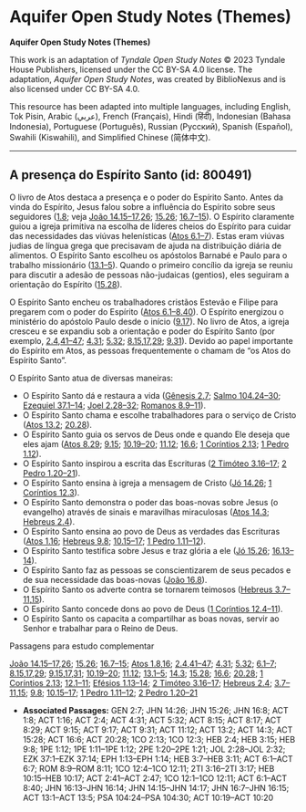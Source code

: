 # Aquifer Open Study Notes (Themes)

**Aquifer Open Study Notes (Themes)**

This work is an adaptation of *Tyndale Open Study Notes* © 2023 Tyndale House Publishers, licensed under the CC BY\-SA 4\.0 license. The adaptation, *Aquifer Open Study Notes*, was created by BiblioNexus and is also licensed under CC BY\-SA 4\.0\.

This resource has been adapted into multiple languages, including English, Tok Pisin, Arabic (عربي), French (Français), Hindi (हिंदी), Indonesian (Bahasa Indonesia), Portuguese (Português), Russian (Русский), Spanish (Español), Swahili (Kiswahili), and Simplified Chinese (简体中文).



--------------------------------

## A presença do Espírito Santo (id: 800491)

O livro de Atos destaca a presença e o poder do Espírito Santo. Antes da vinda do Espírito, Jesus falou sobre a influência do Espírito sobre seus seguidores ([1\.8](https://ref.ly/Acts1:8); veja [João 14\.15–17](https://ref.ly/John14:15-John14:17),[26](https://ref.ly/John14:26); [15\.26](https://ref.ly/John15:26); [16\.7–15](https://ref.ly/John16:7-John16:15)). O Espírito claramente guiou a igreja primitiva na escolha de líderes cheios do Espírito para cuidar das necessidades das viúvas helenísticas ([Atos 6\.1–7](https://ref.ly/Acts6:1-Acts6:7)). Estas eram viúvas judias de língua grega que precisavam de ajuda na distribuição diária de alimentos. O Espírito Santo escolheu os apóstolos Barnabé e Paulo para o trabalho missionário ([13\.1–5](https://ref.ly/Acts13:1-Acts13:5)). Quando o primeiro concílio da igreja se reuniu para discutir a adesão de pessoas não\-judaicas (gentios), eles seguiram a orientação do Espírito ([15\.28](https://ref.ly/Acts15:28)).

O Espírito Santo encheu os trabalhadores cristãos Estevão e Filipe para pregarem com o poder do Espírito ([Atos 6\.1–8\.40](https://ref.ly/Acts6:1-Acts8:40)). O Espírito energizou o ministério do apóstolo Paulo desde o início ([9\.17](https://ref.ly/Acts9:17)). No livro de Atos, a igreja cresceu e se expandiu sob a orientação e poder do Espírito Santo (por exemplo, [2\.4](https://ref.ly/Acts2:4),[41–47](https://ref.ly/Acts2:41-Acts2:47); [4\.31](https://ref.ly/Acts4:31); [5\.32](https://ref.ly/Acts5:32); [8\.15](https://ref.ly/Acts8:15),[17](https://ref.ly/Acts8:17),[29](https://ref.ly/Acts8:29); [9\.31](https://ref.ly/Acts9:31)). Devido ao papel importante do Espírito em Atos, as pessoas frequentemente o chamam de “os Atos do Espírito Santo”.

O Espírito Santo atua de diversas maneiras:

* O Espírito Santo dá e restaura a vida ([Gênesis 2\.7](https://ref.ly/Gen2:7); [Salmo 104\.24–30](https://ref.ly/Ps104:24-Ps104:30); [Ezequiel 37\.1–14](https://ref.ly/Ezek37:1-Ezek37:14); [Joel 2\.28–32](https://ref.ly/Joel2:28-Joel2:32); [Romanos 8\.9–11](https://ref.ly/Rom8:9-Rom8:11)).
* O Espírito Santo chama e escolhe trabalhadores para o serviço de Cristo ([Atos 13\.2](https://ref.ly/Acts13:2); [20\.28](https://ref.ly/Acts20:28)).
* O Espírito Santo guia os servos de Deus onde e quando Ele deseja que eles ajam ([Atos 8\.29](https://ref.ly/Acts8:29); [9\.15](https://ref.ly/Acts9:15); [10\.19–20](https://ref.ly/Acts10:19-Acts10:20); [11\.12](https://ref.ly/Acts11:12); [16\.6](https://ref.ly/Acts16:6); [1 Coríntios 2\.13](https://ref.ly/1Cor2:13); [1 Pedro 1\.12](https://ref.ly/1Pet1:12)).
* O Espírito Santo inspirou a escrita das Escrituras ([2 Timóteo 3\.16–17](https://ref.ly/2Tim3:16-2Tim3:17); [2 Pedro 1\.20–21](https://ref.ly/2Pet1:20-2Pet1:21)).
* O Espírito Santo ensina à igreja a mensagem de Cristo ([Jó 14\.26](https://ref.ly/John14:26); [1 Coríntios 12\.3](https://ref.ly/1Cor12:3)).
* O Espírito Santo demonstra o poder das boas\-novas sobre Jesus (o evangelho) através de sinais e maravilhas miraculosas ([Atos 14\.3](https://ref.ly/Acts14:3); [Hebreus 2\.4](https://ref.ly/Heb2:4)).
* O Espírito Santo ensina ao povo de Deus as verdades das Escrituras ([Atos 1\.16](https://ref.ly/Acts1:16); [Hebreus 9\.8](https://ref.ly/Heb9:8); [10\.15–17](https://ref.ly/Heb10:15-Heb10:17); [1 Pedro 1\.11–12](https://ref.ly/1Pet1:11-1Pet1:12)).
* O Espírito Santo testifica sobre Jesus e traz glória a ele ([Jó 15\.26](https://ref.ly/John15:26); [16\.13–14](https://ref.ly/John16:13-John16:14)).
* O Espírito Santo faz as pessoas se conscientizarem de seus pecados e de sua necessidade das boas\-novas ([João 16\.8](https://ref.ly/John16:8)).
* O Espírito Santo os adverte contra se tornarem teimosos ([Hebreus 3\.7–11](https://ref.ly/Heb3:7-Heb3:11),[15](https://ref.ly/Heb3:15)).
* O Espírito Santo concede dons ao povo de Deus ([1 Coríntios 12\.4–11](https://ref.ly/1Cor12:4-1Cor12:11)).
* O Espírito Santo os capacita a compartilhar as boas novas, servir ao Senhor e trabalhar para o Reino de Deus.

Passagens para estudo complementar

[João 14\.15–17](https://ref.ly/John14:15-John14:17),[26](https://ref.ly/John14:26); [15\.26](https://ref.ly/John15:26); [16\.7–15](https://ref.ly/John16:7-John16:15); [Atos 1\.8](https://ref.ly/Acts1:8),[16](https://ref.ly/Acts1:16); [2\.4](https://ref.ly/Acts2:4),[41–47](https://ref.ly/Acts2:41-Acts2:47); [4\.31](https://ref.ly/Acts4:31); [5\.32](https://ref.ly/Acts5:32); [6\.1–7](https://ref.ly/Acts6:1-Acts6:7); [8\.15](https://ref.ly/Acts8:15),[17](https://ref.ly/Acts8:17),[29](https://ref.ly/Acts8:29); [9\.15](https://ref.ly/Acts9:15),[17](https://ref.ly/Acts9:17),[31](https://ref.ly/Acts9:31); [10\.19–20](https://ref.ly/Acts10:19-Acts10:20); [11\.12](https://ref.ly/Acts11:12); [13\.1–5](https://ref.ly/Acts13:1-Acts13:5); [14\.3](https://ref.ly/Acts14:3); [15\.28](https://ref.ly/Acts15:28); [16\.6](https://ref.ly/Acts16:6); [20\.28](https://ref.ly/Acts20:28); [1 Coríntios 2\.13](https://ref.ly/1Cor2:13); [12\.1–11](https://ref.ly/1Cor12:1-1Cor12:11); [Efésios 1\.13–14](https://ref.ly/Eph1:13-Eph1:14); [2 Timóteo 3\.16–17](https://ref.ly/2Tim3:16-2Tim3:17); [Hebreus 2\.4](https://ref.ly/Heb2:4); [3\.7–11](https://ref.ly/Heb3:7-Heb3:11),[15](https://ref.ly/Heb3:15); [9\.8](https://ref.ly/Heb9:8); [10\.15–17](https://ref.ly/Heb10:15-Heb10:17); [1 Pedro 1\.11–12](https://ref.ly/1Pet1:11-1Pet1:12); [2 Pedro 1\.20–21](https://ref.ly/2Pet1:20-2Pet1:21)

* **Associated Passages:** GEN 2:7; JHN 14:26; JHN 15:26; JHN 16:8; ACT 1:8; ACT 1:16; ACT 2:4; ACT 4:31; ACT 5:32; ACT 8:15; ACT 8:17; ACT 8:29; ACT 9:15; ACT 9:17; ACT 9:31; ACT 11:12; ACT 13:2; ACT 14:3; ACT 15:28; ACT 16:6; ACT 20:28; 1CO 2:13; 1CO 12:3; HEB 2:4; HEB 3:15; HEB 9:8; 1PE 1:12; 1PE 1:11–1PE 1:12; 2PE 1:20–2PE 1:21; JOL 2:28–JOL 2:32; EZK 37:1–EZK 37:14; EPH 1:13–EPH 1:14; HEB 3:7–HEB 3:11; ACT 6:1–ACT 6:7; ROM 8:9–ROM 8:11; 1CO 12:4–1CO 12:11; 2TI 3:16–2TI 3:17; HEB 10:15–HEB 10:17; ACT 2:41–ACT 2:47; 1CO 12:1–1CO 12:11; ACT 6:1–ACT 8:40; JHN 16:13–JHN 16:14; JHN 14:15–JHN 14:17; JHN 16:7–JHN 16:15; ACT 13:1–ACT 13:5; PSA 104:24–PSA 104:30; ACT 10:19–ACT 10:20

